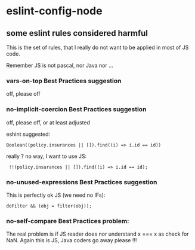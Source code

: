 # eslint-config-node




## some eslint rules considered harmful

This is the set of rules, 
that I really do not want to be 
applied in most of JS code.

Remember JS is not pascal, nor Java nor ...

### vars-on-top	Best Practices suggestion

off, please off

### no-implicit-coercion Best Practices	suggestion

off, please off, or at least adjusted

eshint suggested:

	Boolean((policy.insurances || []).find((i) => i.id == id)) 

really ? no way, I want to use JS:

	 !!(policy.insurances || []).find((i) => i.id == id);

### no-unused-expressions Best Practices suggestion

This is perfectly ok JS (we need no IFs):

	doFilter && (obj = filter(obj));

### no-self-compare	Best Practices problem:

The real problem is if JS reader does nor understand x === x as check for NaN.
Again this is JS, Java coders go away please !!!
